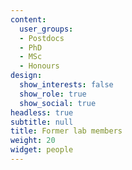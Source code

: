 ```yaml
---
content:
  user_groups:
  - Postdocs
  - PhD
  - MSc
  - Honours
design:
  show_interests: false
  show_role: true
  show_social: true
headless: true
subtitle: null
title: Former lab members
weight: 20
widget: people
---
```

